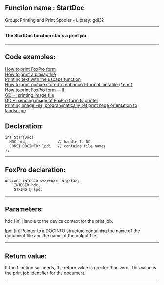 
## Function name : StartDoc
Group: Printing and Print Spooler - Library: gdi32    
***  


#### The StartDoc function starts a print job.
***  


## Code examples:
[How to print FoxPro form](../../samples/sample_158.md)  
[How to print a bitmap file](../../samples/sample_211.md)  
[Printing text with the Escape function](../../samples/sample_357.md)  
[How to print picture stored in enhanced-format metafile (*.emf)](../../samples/sample_405.md)  
[How to print FoxPro form -- II](../../samples/sample_406.md)  
[GDI+: printing image file](../../samples/sample_452.md)  
[GDI+: sending image of FoxPro form to printer](../../samples/sample_455.md)  
[Printing Image File, programmatically set print page orientation to landscape](../../samples/sample_555.md)  

## Declaration:
```foxpro  
int StartDoc(
  HDC hdc,              // handle to DC
  CONST DOCINFO* lpdi   // contains file names
);  
```  
***  


## FoxPro declaration:
```foxpro  
DECLARE INTEGER StartDoc IN gdi32;
	INTEGER hdc,;
	STRING @ lpdi  
```  
***  


## Parameters:
hdc 
[in] Handle to the device context for the print job. 

lpdi 
[in] Pointer to a DOCINFO structure containing the name of the document file and the name of the output file.  
***  


## Return value:
If the function succeeds, the return value is greater than zero. This value is the print job identifier for the document.  
***  

